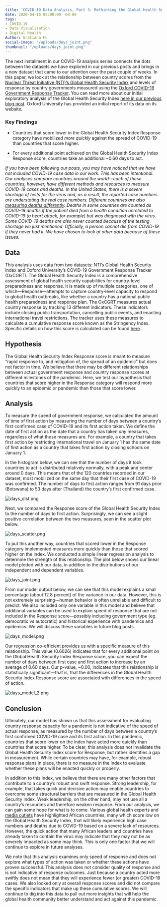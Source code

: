 ```yaml
---
title: 'COVID-19 Data Analysis, Part 3: Rethinking the Global Health Security Index'
date: 2020-04-16 08:00:00 -04:00
tags:
- COVID-19
- Data Visualization
- Digital Health
Author: Gratiana Fu
social-image: "/uploads/days_joint.png"
thumbnail: "/uploads/days_joint.png"
---
```


The next installment in our COVID-19 analysis series connects the dots between the datasets we have explored in our previous posts and brings in a new dataset that came to our attention over the past couple of weeks. In this paper, we look at the relationship between country scores from the [Nuclear Threat Initiative (NTI)’s Global Health Security Index](https://www.ghsindex.org) and levels of response by country governments measured using the [Oxford COVID-19 Government Response Tracker](https://www.bsg.ox.ac.uk/research/research-projects/oxford-covid-19-government-response-tracker%5D). You can read more about our initial exploratory analysis of the Global Health Security Index [here in our previous blog post](https://dai-global-digital.com/covid-19-data-analysis-part-2-health-capacity-and-preparedness.html). Oxford University has provided an initial report of its data on its website.

<!--more-->

### Key Findings

* Countries that score lower in the Global Health Security Index Response category have mobilized *more quickly* against the spread of COVID-19 than countries that score higher.

* For every additional point achieved on the Global Health Security Index Response score, countries take an additional \~0.60 days to act.

*If you have been following our posts, you may have noticed that we have not included COVID-19 case data in our work. This has been intentional. Our analyses compare countries around the world—each of these countries, however, have different methods and resources to measure COVID-19 cases and deaths. In the United States, there is a severe shortage of tests for the virus and, as a result, the reported case numbers are understating the real case numbers. Different countries are also [measuring deaths differently](https://www.bbc.com/future/article/20200401-coronavirus-why-death-and-mortality-rates-differ). Deaths in some countries are counted as COVID-19 deaths if the patient died from a health condition unrelated to COVID-19 (a heart attack, for example) but was diagnosed with the virus. Some COVID-19 deaths are also never counted because of the testing shortage we just mentioned. Officially, a person cannot die from COVID-19 if they never had it. We have chosen to look at other data because of these issues.*

## Data

This analysis uses data from two datasets: NTI’s Global Health Security Index and Oxford University’s COVID-19 Government Response Tracker (OxCGRT). The Global Health Security Index is a comprehensive assessment of global health security capabilities for country-level preparedness and response. It is made up of multiple categories, one of which—Response—attempts to capture country-level capacity to respond to global health outbreaks, like whether a country has a national public health preparedness and response plan. The OxCGRT measures actual country response by tracking 13 different indicators. These indicators include closing public transportation, cancelling public events, and enacting international travel restrictions. The tracker uses these measures to calculate a cumulative response score known as the Stringency Index. Specific details on how this score is calculated can be found [here](https://www.bsg.ox.ac.uk/research/research-projects/oxford-covid-19-government-response-tracker).

## Hypothesis

The Global Health Security Index Response score is meant to measure “rapid response to, and mitigation of, the spread of an epidemic” but does not factor in time. We believe that there may be different relationships between actual government response and country response scores at different milestones of the pandemic. Here, we test our hypothesis that countries that score higher in the Response category will respond more quickly to an epidemic or pandemic than those that score lower.

## Analysis

To measure the speed of government response, we calculated the amount of time of first action by measuring the number of days between a country’s first confirmed case of COVID-19 and its first action taken. We define the date of first action as the date that a country has taken *any* measures, regardless of what those measures are. For example, a country that takes first action by restricting international travel on January 1 has the same date of first action as a country that takes first action by closing schools on January 1.

In the histogram below, we can see that the number of days it took countries to act is distributed relatively normally, with a peak and center around 0 days. This means that of the 120 countries recorded in our dataset, most mobilized on the same day that their first case of COVID-19 was confirmed. The number of days to first action ranges from 91 days prior (Botswana) to 53 days after (Thailand) the country’s first confirmed case.

![days_dist.png](/uploads/days_dist.png)

Next, we compared the Response score of the Global Health Security Index to the number of days to first action. Surprisingly, we can see a slight positive correlation between the two measures, seen in the scatter plot below.

![days_scatter.png](/uploads/days_scatter.png)

To put this another way, countries that scored lower in the Response category implemented measures more quickly than those that scored higher on the index. We conducted a simple linear regression analysis to determine the strength of this relationship. The plot below shows our linear model plotted with our data, in addition to the distributions of our independent and dependent variables.

![days_joint.png](/uploads/days_joint.png)

From our model output below, we can see that this model explains a small percentage (about 12.8 percent) of the variance in our data. However, this is not extremely surprising—human behavior is often unreliable and difficult to predict. We also included only one variable in this model and believe that additional variables can be used to explain speed of response that are not included in the Response score—possibly including government type (eg. democratic vs autocratic) and historical experience with pandemics and epidemics. We will discuss these variables in future blog posts.

![days_model.png](/uploads/days_model.png)

Our regression co-efficient provides us with a specific measure of this relationship. This value (0.6026) indicates that for every additional point on the Global Health Security Index Response score, you can expect the number of days between first case and first action to increase by an average of 0.60 days. Our p-value, \~0.00, indicates that this relationship is statistically significant—that is, that the differences in the Global Health Security Index Response score are associated with differences in the speed of action.

![days_model_2.png](/uploads/days_model_2.png)

## Conclusion

Ultimately, our model has shown us that this assessment for evaluating country response capacity for a pandemic is not indicative of the speed of actual response, as measured by the number of days between a country’s first confirmed COVID-19 case and its first action. In this pandemic, countries that score lower on the index have acted more quickly than countries that score higher. To be clear, this analysis does not invalidate the Global Health Security Index score for Response, but rather identifies a gap in measurement. While certain countries may have, for example, robust response plans in place, there is no measure in the index to evaluate whether these plans will be enacted quickly or properly.

In addition to this index, we believe that there are many other factors that contribute to a country’s robust and swift response. Strong leadership, for example, that takes quick and decisive action may enable countries to overcome some structural barriers that are measured in the Global Health Security Index. Weak leadership, on the other hand, may not use all a country’s resources and therefore weaken response. From our analysis, we can gain some hope for what is to come. Various global health experts and [media outlets](https://time.com/5816299/coronavirus-africa-ventilators-doctors/) have highlighted African countries, many which score low on the Global Health Security Index, that will likely experience high case numbers and deaths due to COVID-19 based on a severe lack of resources. However, the quick action that many African leaders and countries have already taken to contain the virus may indicate that they may not be as severely impacted as some may think. This is only one factor that we will continue to explore in future analyses.

We note that this analysis examines only speed of response and does not explore what types of action was taken or whether these actions have proven successful. This analysis does not consider quality of response and is not indicative of response outcomes. Just because a country acted more swiftly does not mean that they will experience fewer (or greater) COVID-19 cases. We also looked only at overall response scores and did not compare the specific indicators that make up these cumulative scores. We will continue to dig into this data to pull out more insights that will help the global health community better understand and act against this pandemic.